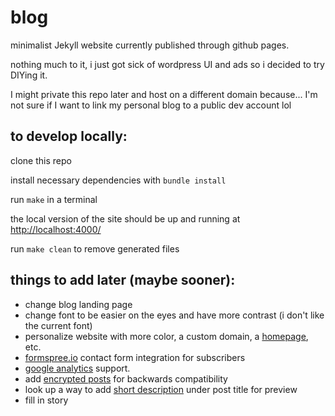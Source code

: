# blog

minimalist Jekyll website currently published through github pages.

nothing much to it, i just got sick of wordpress UI and ads so i decided to try DIYing it.

I might private this repo later and host on a different domain because... I'm not sure if I want to link my personal blog to a public dev account lol

## to develop locally:

clone this repo

install necessary dependencies with `bundle install`

run `make` in a terminal

the local version of the site should be up and running at [http://localhost:4000/](http://localhost:4000/)

run `make clean` to remove generated files

## things to add later (maybe sooner):

* change blog landing page
* change font to be easier on the eyes and have more contrast (i don't like the
current font)
* personalize website with more color, a custom domain, a
[homepage](https://github.com/andrewbanchich/forty-jekyll-theme), etc.
* [formspree.io](https://formspree.io/) contact form integration for subscribers
* [google analytics](https://www.google.com/analytics/) support.
* add [encrypted posts](https://github.com/lilykonings/jekyll-password-protect)
for backwards compatibility
* look up a way to add [short description](https://github.com/mmistakes/minimal-mistakes/issues/1733) under post title for preview
* fill in story
